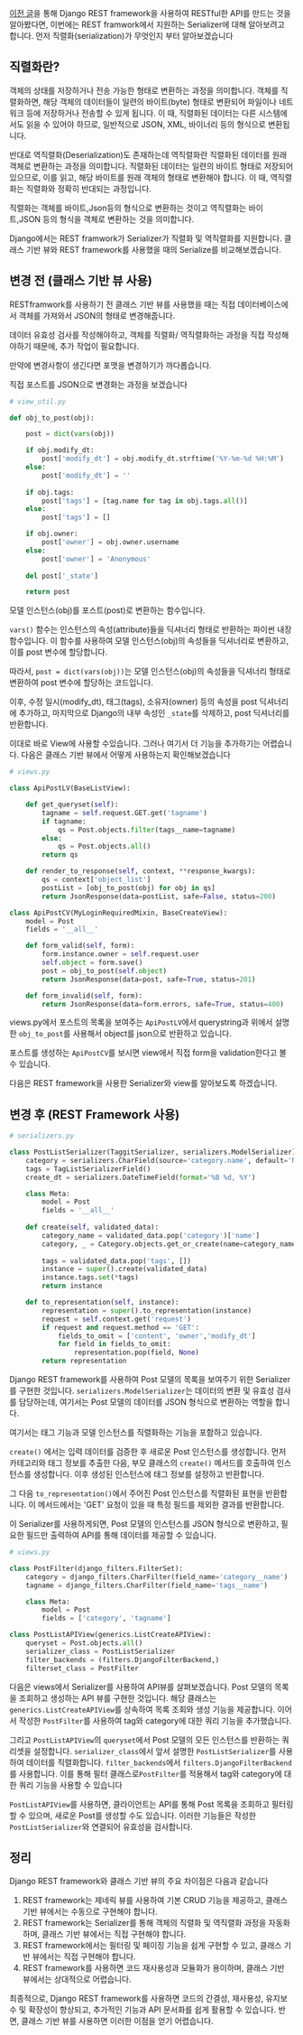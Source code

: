[이전 글](https://www.zamoca.space/blog/post_detail.html?id=4)을 통해 Django REST framework을 사용하여 RESTful한 API를 만드는 것을 알아봤다면, 
이번에는 REST framwork에서 지원하는 Serializer에 대해 알아보려고 합니다.
먼저 직렬화(serialization)가 무엇인지 부터 알아보겠습니다

## 직렬화란?

객체의 상태를 저장하거나 전송 가능한 형태로 변환하는 과정을 의미합니다. 객체를 직렬화하면, 해당 객체의 데이터들이 일련의 바이트(byte) 형태로 변환되어 파일이나 네트워크 등에 저장하거나 전송할 수 있게 됩니다. 이 때, 직렬화된 데이터는 다른 시스템에서도 읽을 수 있어야 하므로, 일반적으로 JSON, XML, 바이너리 등의 형식으로 변환됩니다.

반대로 역직렬화(Deserialization)도 존재하는데 역직렬화란 직렬화된 데이터를 원래 객체로 변환하는 과정을 의미합니다. 직렬화된 데이터는 일련의 바이트 형태로 저장되어 있으므로, 이를 읽고, 해당 바이트를 원래 객체의 형태로 변환해야 합니다. 이 때, 역직렬화는 직렬화와 정확히 반대되는 과정입니다.

직렬화는 객체를 바이트,Json등의 형식으로 변환하는 것이고 역직렬화는 바이트,JSON 등의 형식을 객체로 변환하는 것을 의미합니다. 

Django에서는 REST framwork가 Serializer가 직렬화 및 역직렬화를 지원합니다.
클래스 기반 뷰와 REST framework를 사용했을 때의 Serialize를 비교해보겠습니다.

## 변경 전 (클래스 기반 뷰 사용)

RESTframwork를 사용하기 전 클래스 기반 뷰를 사용했을 때는 직접 데이터베이스에서 객체를 가져와서 JSON의 형태로 변경해줍니다. 

데이터 유효성 검사를 작성해야하고, 객체를 직렬화/ 역직렬화하는 과정을 직접 작성해야하기 때문에, 추가 작업이 필요합니다. 

만약에 변경사항이 생긴다면 포맷을 변경하기가 까다롭습니다.

직접 포스트를 JSON으로 변경화는 과정을 보겠습니다

```python
# view_util.py

def obj_to_post(obj):

	post = dict(vars(obj))

	if obj.modify_dt:
		post['modify_dt'] = obj.modify_dt.strftime('%Y-%m-%d %H:%M')
	else:
		post['modify_dt'] = ''
	
	if obj.tags:
		post['tags'] = [tag.name for tag in obj.tags.all()]
	else:
		post['tags'] = []

	if obj.owner:
		post['owner'] = obj.owner.username
	else:
		post['owner'] = 'Anonymous'
	
	del post['_state']

	return post
```

모델 인스턴스(obj)를 포스트(post)로 변환하는 함수입니다.

`vars()` 함수는 인스턴스의 속성(attribute)들을 딕셔너리 형태로 반환하는 파이썬 내장 함수입니다. 이 함수를 사용하여 모델 인스턴스(obj)의 속성들을 딕셔너리로 변환하고, 이를 post 변수에 할당합니다.

따라서, `post = dict(vars(obj))`는 모델 인스턴스(obj)의 속성들을 딕셔너리 형태로 변환하여 post 변수에 할당하는 코드입니다. 

이후, 수정 일시(modify_dt), 태그(tags), 소유자(owner) 등의 속성을 post 딕셔너리에 추가하고, 마지막으로 Django의 내부 속성인 `_state`를 삭제하고, post 딕셔너리를 반환합니다.

이대로 바로 View에 사용할 수있습니다. 그러나 여기서 더 기능을 추가하기는 어렵습니다. 다음은 클래스 기반 뷰에서 어떻게 사용하는지 확인해보겠습니다

```python
# views.py

class ApiPostLV(BaseListView):

	def get_queryset(self):
		tagname = self.request.GET.get('tagname')
		if tagname:
			qs = Post.objects.filter(tags__name=tagname)
		else:
			qs = Post.objects.all()
		return qs

	def render_to_response(self, context, **response_kwargs):
		qs = context['object_list']
		postList = [obj_to_post(obj) for obj in qs]
		return JsonResponse(data=postList, safe=False, status=200)

class ApiPostCV(MyLoginRequiredMixin, BaseCreateView):
	model = Post
	fields = '__all__'

	def form_valid(self, form):
		form.instance.owner = self.request.user
		self.object = form.save()
		post = obj_to_post(self.object)
		return JsonResponse(data=post, safe=True, status=201)

	def form_invalid(self, form):
		return JsonResponse(data=form.errors, safe=True, status=400)

```

views.py에서 포스트의 목록을 보여주는 `ApiPostLV`에서 querystring과  위에서 설명한 `obj_to_post`를 사용해서 object를 json으로 반환하고 있습니다.

포스트를 생성하는 `ApiPostCV`를 보시면 view에서 직접 form을 validation한다고 볼 수 있습니다.

다음은 REST framework을 사용한 Serializer와 view를 알아보도록 하겠습니다.

## 변경 후 (REST Framework 사용)

```python
# serializers.py

class PostListSerializer(TaggitSerializer, serializers.ModelSerializer):
	category = serializers.CharField(source='category.name', default='New')
	tags = TagListSerializerField()
	create_dt = serializers.DateTimeField(format='%B %d, %Y')

	class Meta:
		model = Post
		fields = '__all__'
  
	def create(self, validated_data):
		category_name = validated_data.pop('category')['name']
		category, _ = Category.objects.get_or_create(name=category_name)
		
		tags = validated_data.pop('tags', [])
		instance = super().create(validated_data)
		instance.tags.set(*tags)
		return instance

	def to_representation(self, instance):
		representation = super().to_representation(instance)
		request = self.context.get('request')
		if request and request.method == 'GET':
			fields_to_omit = ['content', 'owner','modify_dt']
			for field in fields_to_omit:
				representation.pop(field, None)
		return representation
```

Django REST framework를 사용하여 Post 모델의 목록을 보여주기 위한 Serializer를 구현한 것입니다. `serializers.ModelSerializer`는 데이터의 변환 및 유효성 검사를 담당하는데, 여기서는 Post 모델의 데이터를 JSON 형식으로 변환하는 역할을 합니다.

여기서는 태그 기능과 모델 인스턴스를 직렬화하는 기능을 포함하고 있습니다.

`create()` 에서는 입력 데이터를 검증한 후 새로운 Post 인스턴스를 생성합니다. 먼저 카테고리와 태그 정보를 추출한 다음, 부모 클래스의 `create()` 메서드를 호출하여 인스턴스를 생성합니다. 이후 생성된 인스턴스에 태그 정보를 설정하고 반환합니다.

그 다음 `to_representation()`에서 주어진 Post 인스턴스를 직렬화된 표현을 반환합니다. 이 메서드에서는 'GET' 요청이 있을 때 특정 필드를 제외한 결과를 반환합니다.

이 Serializer를 사용하게되면, Post 모델의 인스턴스를 JSON 형식으로 변환하고, 필요한 필드만 출력하여 API를 통해 데이터를 제공할 수 있습니다. 

```python
# views.py

class PostFilter(django_filters.FilterSet):
	category = django_filters.CharFilter(field_name='category__name')
	tagname = django_filters.CharFilter(field_name='tags__name')

	class Meta:
		model = Post
		fields = ['category', 'tagname']

class PostListAPIView(generics.ListCreateAPIView):
	queryset = Post.objects.all()
	serializer_class = PostListSerializer
	filter_backends = (filters.DjangoFilterBackend,)
	filterset_class = PostFilter

```

다음은 views에서 Serializer를 사용하여 API뷰를 살펴보겠습니다. Post 모델의 목록을 조회하고 생성하는 API 뷰를 구현한 것입니다. 해당 클래스는 `generics.ListCreateAPIView`를 상속하여 목록 조회와 생성 기능을 제공합니다. 이어서 작성한 `PostFilter`를 사용하여 tag와 category에 대한 쿼리 기능을 추가했습니다.

그리고 `PostListAPIView`의 `queryset`에서 Post 모델의 모든 인스턴스를 반환하는 쿼리셋을 설정합니다.
`serializer_class`에서  앞서 설명한 `PostListSerializer`를 사용하여 데이터를 직렬화합니다.
`filter_backends`에서 `filters.DjangoFilterBackend`를 사용합니다. 이를 통해 필터 클래스로`PostFilter`를 적용해서 tag와 category에 대한 쿼리 기능을 사용할 수 있습니다

`PostListAPIView`를 사용하면, 클라이언트는 API를 통해 Post 목록을 조회하고 필터링할 수 있으며, 새로운 Post를 생성할 수도 있습니다. 이러한 기능들은 작성한 `PostListSerializer`와 연결되어 유효성을 검사합니다.

## 정리

Django REST framework와 클래스 기반 뷰의 주요 차이점은 다음과 같습니다

1.  REST framework는 제네릭 뷰를 사용하여 기본 CRUD 기능을 제공하고, 클래스 기반 뷰에서는 수동으로 구현해야 합니다.
2.  REST framework는 Serializer를 통해 객체의 직렬화 및 역직렬화 과정을 자동화하며, 클래스 기반 뷰에서는 직접 구현해야 합니다.
3.  REST framework에서는 필터링 및 페이징 기능을 쉽게 구현할 수 있고, 클래스 기반 뷰에서는 직접 구현해야 합니다.
4.  REST framework를 사용하면 코드 재사용성과 모듈화가 용이하며, 클래스 기반 뷰에서는 상대적으로 어렵습니다.

최종적으로, Django REST framework를 사용하면 코드의 간결성, 재사용성, 유지보수 및 확장성이 향상되고, 추가적인 기능과 API 문서화를 쉽게 활용할 수 있습니다. 반면, 클래스 기반 뷰를 사용하면 이러한 이점을 얻기 어렵습니다.